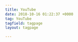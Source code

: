 ```yaml
---
title: YouTube
date: 2018-10-16 01:22:37 +0000
tag: YouTube
tagfield: tagpage
layout: tagpage

---
```

